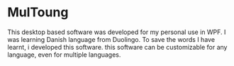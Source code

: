 # MulToung
This desktop based software was developed for my personal use in WPF. I was learning Danish language from Duolingo. 
To save the words I have learnt, i developed this software. this software can be customizable for any language, even for multiple languages.
